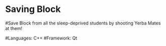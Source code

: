 # Saving Block

#Save Block from all the sleep-deprived students by shooting Yerba Mates at them!

#Languages: C++ 
#Framework: Qt 
